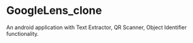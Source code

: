 # GoogleLens_clone
An android application with Text Extractor, QR Scanner, Object Identifier functionality.
